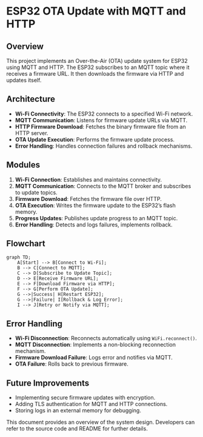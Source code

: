 # ESP32 OTA Update with MQTT and HTTP

## Overview
This project implements an Over-the-Air (OTA) update system for ESP32 using MQTT and HTTP. The ESP32 subscribes to an MQTT topic where it receives a firmware URL. It then downloads the firmware via HTTP and updates itself.

## Architecture
- **Wi-Fi Connectivity**: The ESP32 connects to a specified Wi-Fi network.
- **MQTT Communication**: Listens for firmware update URLs via MQTT.
- **HTTP Firmware Download**: Fetches the binary firmware file from an HTTP server.
- **OTA Update Execution**: Performs the firmware update process.
- **Error Handling**: Handles connection failures and rollback mechanisms.

## Modules
1. **Wi-Fi Connection**: Establishes and maintains connectivity.
2. **MQTT Communication**: Connects to the MQTT broker and subscribes to update topics.
3. **Firmware Download**: Fetches the firmware file over HTTP.
4. **OTA Execution**: Writes the firmware update to the ESP32’s flash memory.
5. **Progress Updates**: Publishes update progress to an MQTT topic.
6. **Error Handling**: Detects and logs failures, implements rollback.

## Flowchart
```mermaid
graph TD;
    A[Start] --> B[Connect to Wi-Fi];
    B --> C[Connect to MQTT];
    C --> D[Subscribe to Update Topic];
    D --> E[Receive Firmware URL];
    E --> F[Download Firmware via HTTP];
    F --> G[Perform OTA Update];
    G -->|Success| H[Restart ESP32];
    G -->|Failure| I[Rollback & Log Error];
    I --> J[Retry or Notify via MQTT];
```

## Error Handling
- **Wi-Fi Disconnection**: Reconnects automatically using `WiFi.reconnect()`.
- **MQTT Disconnection**: Implements a non-blocking reconnection mechanism.
- **Firmware Download Failure**: Logs error and notifies via MQTT.
- **OTA Failure**: Rolls back to previous firmware.

## Future Improvements
- Implementing secure firmware updates with encryption.
- Adding TLS authentication for MQTT and HTTP connections.
- Storing logs in an external memory for debugging.

This document provides an overview of the system design. Developers can refer to the source code and README for further details.


